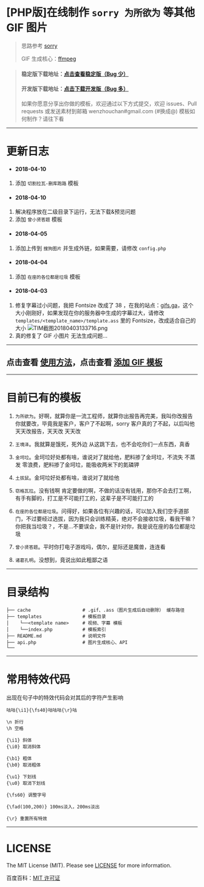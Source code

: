 # [PHP版]在线制作 `sorry 为所欲为` 等其他 GIF 图片

> 思路参考 [sorry](https://github.com/xtyxtyx/sorry)
>
> GIF 生成核心：[ffmpeg](https://www.ffmpeg.org/)

> #### 稳定版下载地址：[点击查看稳定版（Bug 少）](https://github.com/PrintNow/php-sorry-gif/releases)
> #### 开发版下载地址：[点击下载开发版（Bug 多）](https://github.com/PrintNow/php-sorry-gif/archive/master.zip)
> 如果你愿意分享出你做的模板，欢迎通过以下方式提交，欢迎 issues、Pull requests 或发送素材到邮箱 wenzhouchan#gmail.com (#换成@)
> 模板如何制作？请往下看

---

# 更新日志
- #### 2018-04-10
 1. 添加 `切割拉瓦-删库跑路` 模板

- #### 2018-04-10
 1. 解决程序放在二级目录下运行，无法下载&预览问题
 2. 添加 `曾小贤答题` 模板

- #### 2018-04-05
 1. 添加上传到 `搜狗图片` 并生成外链，如果需要，请修改 `config.php`

- #### 2018-04-04
 1. 添加 `在座的各位都是垃圾` 模板

- #### 2018-04-03
 1. 修复字幕过小问题，我把 Fontsize 改成了 38 ，在我的站点：[gifs.ga](https://gifs.ga)，这个大小刚刚好，如果发现在你的服务器中生成的字幕过大，请修改 `templates/<template_name>/template.ass` 里的 Fontsize，改成适合自己的大小 ![TIM截图20180403133716.png](https://i.loli.net/2018/04/03/5ac3131fabec7.png)
 2. 真的修复了 GIF 小图片 无法生成问题...

---


## 点击查看 [使用方法](https://github.com/PrintNow/php-sorry-gif/blob/master/Usage.md)，点击查看 [添加 GIF 模板](https://github.com/PrintNow/php-sorry-gif/blob/master/Add_Template.md)

---

# 目前已有的模板

1. `为所欲为`。好啊，就算你是一流工程师，就算你出报告再完美，我叫你改报告你就要改，毕竟我是客户，客户了不起啊，sorry 客户真的了不起，以后叫他天天改报告，天天改 天天改

2. `王境泽`。我就算是饿死，死外边 从这跳下去，也不会吃你们一点东西，真香

3. `金坷垃`。金坷垃好处都有啥，谁说对了就给他，肥料掺了金坷垃，不流失 不蒸发 零浪费，肥料掺了金坷垃，能吸收两米下的氮磷钾

4. `土拔鼠`。金坷垃好处都有啥，谁说对了就给他

5. `窃格瓦拉`。没有钱啊 肯定要做的啊，不做的话没有钱用，那你不会去打工啊，有手有脚的，打工是不可能打工的，这辈子是不可能打工的

6. `在座的各位都是垃圾`。问得好，如果各位有兴趣的话，可以加入我们空手道部门，不过要经过选拔，因为我只会训练精英，绝对不会接收垃圾，看我干嘛？你把我当垃圾？，不是...不要误会，我不是针对你，我是说在座的各位都是垃圾

7. `曾小贤答题`。平时你打电子游戏吗，偶尔，星际还是魔兽，连连看

8. `诸葛孔明`。没想到，竟说出如此粗鄙之语

---

# 目录结构

```
├── cache                   # .gif、.ass（图片生成后自动删除） 缓存路径
├── templates               # 模板目录
│    └──<template name>     # 视频、字幕 模板
│    └──index.php           # 模板索引
├── README.md               # 说明文件
├── api.php                 # 图片生成核心、API
└──
```

---

# 常用特效代码
出现在句子中的特效代码会对其后的字符产生影响
```
咕咕{\i1}{\fs40}咕咕咕{\r}咕

\n 折行
\h 空格

{\i1} 斜体
{\i0} 取消斜体

{\b1} 粗体
{\b0} 取消粗体

{\u1} 下划线
{\u0} 取消下划线

{\fs60} 调整字号

{\fad(100,200)} 100ms淡入，200ms淡出

{\r} 重置所有特效
```

---

# LICENSE
The MIT License (MIT). Please see [LICENSE](https://github.com/PrintNow/php-sorry-gif/LICENSE) for more information.

百度百科：[MIT 许可证](https://baike.baidu.com/item/MIT%E8%AE%B8%E5%8F%AF%E8%AF%81)
